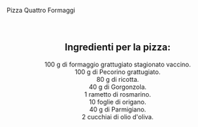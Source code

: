 Pizza Quattro Formaggi
<html lang="en">
<head>
    <meta charset="UTF-8">
    <meta name="viewport" content="width=device-width, initial-scale=1.0">
    <title>Visualizza modello 3D</title>
    <script type="module" src="https://unpkg.com/@google/model-viewer"></script>
    <style>
      model-viewer {
        width: 100%;
        height: 500px;
      }
    </style>
</head>
<body>

<div style="padding: 20px; text-align: center;">
    <h2>Ingredienti per la pizza:</h2>
    <p>100 g di formaggio grattugiato stagionato vaccino.<br>
    100 g di Pecorino grattugiato.<br>
    80 g di ricotta.<br>
    40 g di Gorgonzola.<br>
    1 rametto di rosmarino.<br>
    10 foglie di origano.<br>
    40 g di Parmigiano.<br>
    2 cucchiai di olio d'oliva.</p>
</div>

<model-viewer src="pizza.glb" ios-src="pizza.usdz" ar ar-modes="webxr scene-viewer quick-look" camera-controls auto-rotate environment-image="neutral" shadow-intensity="1" alt="Un modello 3D di pizza"></model-viewer>

</body>
</html>

